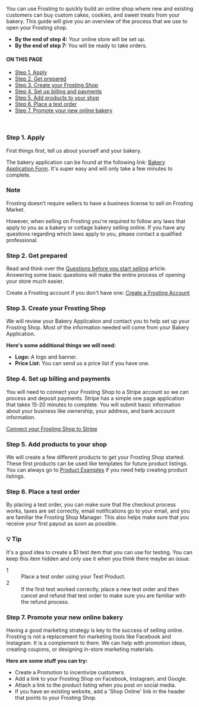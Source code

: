 You can use Frosting to quickly build an online shop where new and existing customers can buy custom cakes, cookies, and sweet treats from your bakery.  This guide will give you an overview of the process that we use to open your Frosting shop.

- **By the end of step 4:** Your online store will be set up.
- **By the end of step 7:** You will be ready to take orders.

<section class="index-list">
  <h4>ON THIS PAGE</h4>

- [Step 1. Apply](#step-1-apply)
- [Step 2. Get prepared](#step-2-get-prepared)
- [Step 3. Create your Frosting Shop](#step-3-create-your-frosting-shop)
- [Step 4. Set up billing and payments](#step-4-set-up-billing-and-payments)
- [Step 5. Add products to your shop](#step-5-add-products-to-your-shop)
- [Step 6. Place a test order](#step-6-place-a-test-order)
- [Step 7. Promote your new online bakery](#step-7-promote-your-new-online-bakery)

</section>
<br>  


### Step 1. Apply

First things first, tell us about yourself and your bakery.

The bakery application can be found at the following link: [Bakery Application Form](https://bakeryapplication.paperform.co/). It's super easy and will only take a few minutes to complete.

<section class="callout-yellow">
<h3>Note</h3>
<p>Frosting doesn’t require sellers to have a business license to sell on Frosting Market.

However, when selling on Frosting you're required to follow any laws that apply to you as a bakery or cottage bakery selling online. If you have any questions regarding which laws apply to you, please contact a qualified professional.</p>
</section>

### Step 2. Get prepared  

Read and think over the [Questions before you start selling](https://frosting.helpscoutdocs.com/article/139-questions-before-you-start-selling) article. Answering some basic questions will make the entire process of opening your store much easier.

Create a Frosting account if you don't have one: [Create a Frosting Account](https://www.frostingmarket.com/my-account/)

### Step 3. Create your Frosting Shop

We will review your Bakery Application and contact you to help set up your Frosting Shop.  Most of the information needed will come from your Bakery Application.

**Here's some additional things we will need:**

- **Logo:** A logo and banner.
- **Price List:** You can send us a price list if you have one.

### Step 4. Set up billing and payments

You will need to connect your Frosting Shop to a Stripe account so we can process and deposit payments.  Stripe has a simple one page application that takes 15-20 minutes to complete.  You will submit basic information about your business like ownership, your address, and bank account information.

[Connect your Frosting Shop to Stripe](https://frosting.helpscoutdocs.com/article/137-how-do-i-connect-my-frosting-account-to-stripe)

### Step 5. Add products to your shop

We will create a few different products to get your Frosting Shop started.  These first products can be used like templates for future product listings.  You can always go to [Product Examples](https://frosting.helpscoutdocs.com/collection/85-product-examples) if you need help creating product listings.

### Step 6. Place a test order

By placing a test order, you can make sure that the checkout process works, taxes are set correctly, email notifications go to your email, and you are familiar the Frosting Shop Manager.  This also helps make sure that you receive your first payout as soon as possible.

<section class="callout-green">
<h3>💡 Tip</h3>
<p>
It's a good idea to create a $1 test item that you can use for testing.  You can keep this item hidden and only use it when you think there maybe an issue.
</p>
</section>

<dl>
<dt>1</dt>
<dd>Place a test order using your Test Product.</dd>
<dt>2</dt>
<dd>If the first test worked correctly, place a new test order and then cancel and refund that test order to make sure you are familiar with the refund process.</dd>
</dl>

### Step 7. Promote your new online bakery

Having a good marketing strategy is key to the success of selling online. Frosting is not a replacement for marketing tools like Facebook and Instagram.  It is a complement to them. We can help with promotion ideas, creating coupons, or designing in-store marketing materials.

**Here are some stuff you can try:**

- Create a Promotion to incentivize customers.
- Add a link to your Frosting Shop on Facebook, Instagram, and Google.
- Attach a link to the product listing when you post on social media.
- If you have an existing website, add a 'Shop Online' link in the header that points to your Frosting Shop.